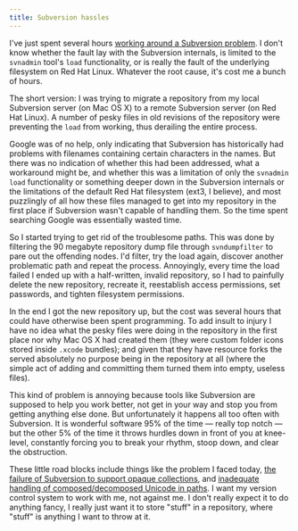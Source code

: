 ```yaml
---
title: Subversion hassles
---
```


I've just spent several hours [working around a Subversion problem](http://www.wincent.com/knowledge-base/Repository_migration#Caveat). I don't know whether the fault lay with the Subversion internals, is limited to the `svnadmin` tool's `load` functionality, or is really the fault of the underlying filesystem on Red Hat Linux. Whatever the root cause, it's cost me a bunch of hours.

The short version: I was trying to migrate a repository from my local Subversion server (on Mac OS X) to a remote Subversion server (on Red Hat Linux). A number of pesky files in old revisions of the repository were preventing the `load` from working, thus derailing the entire process.





Google was of no help, only indicating that Subversion has historically had problems with filenames containing certain characters in the names. But there was no indication of whether this had been addressed, what a workaround might be, and whether this was a limitation of only the `svnadmin load` functionality or something deeper down in the Subversion internals or the limitations of the default Red Hat filesystem (ext3, I believe), and most puzzlingly of all how these files managed to get into my repository in the first place if Subversion wasn't capable of handling them. So the time spent searching Google was essentially wasted time.

So I started trying to get rid of the troublesome paths. This was done by filtering the 90 megabyte repository dump file through `svndumpfilter` to pare out the offending nodes. I'd filter, try the load again, discover another problematic path and repeat the process. Annoyingly, every time the load failed I ended up with a half-written, invalid repository, so I had to painfully delete the new repository, recreate it, reestablish access permissions, set passwords, and tighten filesystem permissions.

In the end I got the new repository up, but the cost was several hours that could have otherwise been spent programming. To add insult to injury I have no idea what the pesky files were doing in the repository in the first place nor why Mac OS X had created them (they were custom folder icons stored inside `.xcode` bundles); and given that they have resource forks the served absolutely no purpose being in the repository at all (where the simple act of adding and committing them turned them into empty, useless files).

This kind of problem is annoying because tools like Subversion are supposed to help you work better, not get in your way and stop you from getting anything else done. But unfortunately it happens all too often with Subversion. It is wonderful software 95% of the time — really top notch — but the other 5% of the time it throws hurdles down in front of you at knee-level, constantly forcing you to break your rhythm, stoop down, and clear the obstruction.

These little road blocks include things like the problem I faced today, [the failure of Subversion to support opaque collections](http://subversion.tigris.org/issues/show_bug.cgi?id=707), and [inadequate handling of composed/decomposed Unicode in paths](http://subversion.tigris.org/issues/show_bug.cgi?id=2464). I want my version control system to work with me, not against me. I don't really expect it to do anything fancy, I really just want it to store "stuff" in a repository, where "stuff" is anything I want to throw at it.
